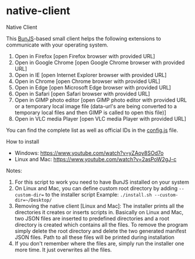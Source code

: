 # native-client

Native Client

This [BunJS](https://bun.sh/)-based small client helps the following extensions to communicate with your operating system.

1. Open in Firefox [open Firefox browser with provided URL]
1. Open in Google Chrome [open Google Chrome browser with provided URL]
2. Open in IE [open Internet Explorer browser with provided URL]
3. Open in Chrome [open Chrome browser with provided URL]
4. Open in Edge [open Microsoft Edge browser with provided URL]
5. Open in Safari [open Safari browser with provided URL]
6. Open in GIMP photo editor [open GIMP photo editor with provided URL or a temporary local image file (data-url's are being converted to a temporary local files and then GIMP is called to open this file)]
7. Open in VLC media Player [open VLC media Player with provided URL]

You can find the complete list as well as official IDs in the [config.js](https://github.com/andy-portmen/native-client/blob/master/config.js) file.

How to install

  * Windows: https://www.youtube.com/watch?v=yZAoy8SOd7o
  * Linux and Mac: https://www.youtube.com/watch?v=2asPoW2gJ-c

Notes:

1. For this script to work you need to have BunJS installed on your system
2. On Linux and Mac, you can define custom root directory by adding `--custom-dir=` to the installer script
  Example: `./install.sh --custom-dir=~/Desktop/`
3. Removing the native client [Linux and Mac]: The installer prints all the directories it creates or inserts scripts in. Basically on Linux and Mac, two JSON files are inserted to predefined directories and a root directory is created which contains all the files. To remove the program simply delete the root directory and delete the two generated manifest JSON files. Path to all these files will be printed during installation
4. If you don't remember where the files are, simply run the installer one more time. It just overwrites all the files.
